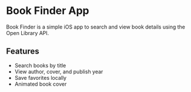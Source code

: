 
# Book Finder App

Book Finder is a simple iOS app to search and view book details using the Open Library API.

## Features
- Search books by title
- View author, cover, and publish year
- Save favorites locally
- Animated book cover
